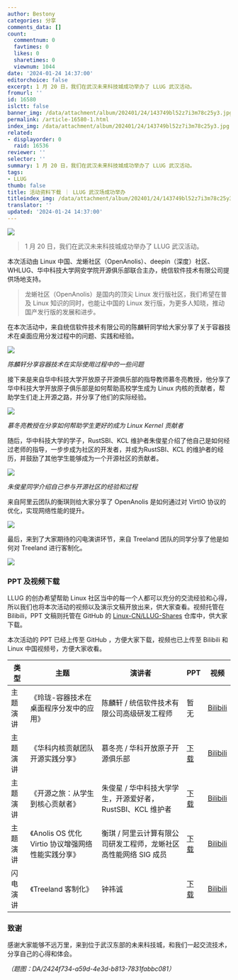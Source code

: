 ```yaml
---
author: Bestony
categories: 分享
comments_data: []
count:
  commentnum: 0
  favtimes: 0
  likes: 0
  sharetimes: 0
  viewnum: 1044
date: '2024-01-24 14:37:00'
editorchoice: false
excerpt: 1 月 20 日，我们在武汉未来科技城成功举办了 LLUG 武汉活动。
fromurl: ''
id: 16580
islctt: false
banner_img: /data/attachment/album/202401/24/143749bl52z7i3m78c25y3.jpg
permalink: /article-16580-1.html
index_img: /data/attachment/album/202401/24/143749bl52z7i3m78c25y3.jpg
related:
- displayorder: 0
  raid: 16536
reviewer: ''
selector: ''
summary: 1 月 20 日，我们在武汉未来科技城成功举办了 LLUG 武汉活动。
tags:
- LLUG
thumb: false
title: 活动资料下载 ｜ LLUG 武汉场成功举办
titleindex_img: /data/attachment/album/202401/24/143749bl52z7i3m78c25y3.jpg
translator: ''
updated: '2024-01-24 14:37:00'
---
```


![](/data/attachment/album/202401/24/143749bl52z7i3m78c25y3.jpg)



> 1 月 20 日，我们在武汉未来科技城成功举办了 LLUG 武汉活动。


本次活动由 Linux 中国、龙蜥社区（OpenAnolis）、deepin（深度）社区、WHLUG、华中科技大学网安学院开源俱乐部联合主办，统信软件技术有限公司提供场地支持。



> 龙蜥社区（OpenAnolis）是国内的顶尖 Linux 发行版社区，我们希望在普及 Linux 知识的同时，也能让中国的 Linux 发行版，为更多人知晓，推动国产发行版的发展和进步。


在本次活动中，来自统信软件技术有限公司的陈麟轩同学给大家分享了关于容器技术在桌面应用分发过程中的问题、实践和经验。


![](/data/attachment/album/202401/24/142735wzffffe2jufle9gj.jpg)


*陈麟轩分享容器技术在实际使用过程中的一些问题*


接下来是来自华中科技大学开放原子开源俱乐部的指导教师慕冬亮教授，他分享了华中科技大学开放原子俱乐部是如何帮助高校学生成为 Linux 内核的贡献者，帮助学生们走上开源之路，并分享了他们的实际经验。


![](/data/attachment/album/202401/24/142748jz0plog0ss97iddb.jpg)


*慕冬亮教授在分享如何帮助学生更好的成为 Linux Kernel 贡献者* 


随后，华中科技大学的学子，RustSBI、KCL 维护者朱俊星介绍了他自己是如何经过老师的指导，一步步成为社区的开发者，并成为RustSBI、KCL 的维护者的经历，并鼓励了其他学生能够成为一个开源社区的贡献者。


![](/data/attachment/album/202401/24/142801ltwhh0k3w3ffkvhm.jpg)


*朱俊星同学介绍自己参与开源社区的经验和过程* 


来自阿里云团队的衡琪则给大家分享了 OpenAnolis 是如何通过对 VirtIO 协议的优化，实现网络性能的提升。


![](/data/attachment/album/202401/24/142836zna6npuufetwsbb6.jpg)


最后，来到了大家期待的闪电演讲环节，来自 Treeland 团队的同学分享了他是如何对 Treeland 进行客制化。


![](/data/attachment/album/202401/24/142854zo59nkmpvs11xurx.jpg)


### PPT 及视频下载


LLUG 的创办希望帮助 Linux 社区当中的每一个人都可以充分的交流经验和心得，所以我们也将本次活动的视频以及演示文稿开放出来，供大家查看。视频托管在 Bilibili，PPT 文稿则托管在 GitHub 的 [Linux-CN/LLUG-Shares](https://github.com/Linux-CN/LLUG-Shares/tree/main/Wuhan/2024.01-UnionTech) 仓库中，供大家下载。


本次活动的 PPT 已经上传至 GitHub ，方便大家下载，视频也已上传至 Bilibili 和 Linux 中国视频号，方便大家收看。




| 类型 | 主题 | 演讲者 | PPT | 视频 |
| --- | --- | --- | --- | --- |
| 主题演讲 | 《玲珑-容器技术在桌面程序分发中的应用》 | 陈麟轩 / 统信软件技术有限公司高级研发工程师 | 暂无 | [Bilibili](https://www.bilibili.com/video/BV18c411x7q8/) |
| 主题演讲 | 《华科内核贡献团队开源实践分享》 | 慕冬亮 / 华科开放原子开源俱乐部 | [下载](https://github.com/Linux-CN/LLUG-Shares/blob/main/Wuhan/2024.01-UnionTech/%E5%8D%8E%E7%A7%91%E5%86%85%E6%A0%B8%E8%B4%A1%E7%8C%AE%E5%9B%A2%E9%98%9F%E5%BC%80%E6%BA%90%E5%AE%9E%E8%B7%B5%E5%88%86%E4%BA%AB.pdf) | [Bilibili](https://www.bilibili.com/video/BV1sQ4y1c7xv/) |
| 主题演讲 | 《开源之旅：从学生到核心贡献者》 | 朱俊星 / 华中科技大学学生，开源爱好者，RustSBI、KCL 维护者 | [下载](https://github.com/Linux-CN/LLUG-Shares/blob/main/Wuhan/2024.01-UnionTech/%E5%BC%80%E6%BA%90%E7%BB%8F%E5%8E%86%E5%88%86%E4%BA%AB.pdf) | [Bilibili](https://www.bilibili.com/video/BV1Si4y1W72c/) |
| 主题演讲 | 《Anolis OS 优化 Virtio 协议增强网络性能实践分享》 | 衡琪 / 阿里云计算有限公司研发工程师，龙蜥社区高性能网络 SIG 成员 | [下载](https://github.com/Linux-CN/LLUG-Shares/blob/main/Wuhan/2024.01-UnionTech/Anolis%20OS%20%E4%BC%98%E5%8C%96%20Virtio%20%E5%8D%8F%E8%AE%AE%E5%A2%9E%E5%BC%BA%E7%BD%91%E7%BB%9C%E6%80%A7%E8%83%BD%E5%AE%9E%E8%B7%B5%E5%88%86%E4%BA%AB.pdf) | [Bilibili](https://www.bilibili.com/video/BV17K4y1i7P2/) |
| 闪电演讲 | 《Treeland 客制化》 | 钟祎诚 | [下载](https://github.com/Linux-CN/LLUG-Shares/blob/main/Wuhan/2024.01-UnionTech/treeland%E5%AE%A2%E5%88%B6%E5%8C%96.pdf) | [Bilibili](https://www.bilibili.com/video/BV1vg4y127yr/) |


### 致谢


感谢大家能够不远万里，来到位于武汉东部的未来科技城，和我们一起交流技术，分享自己的心得和体会。


*（题图：DA/2424f734-a59d-4e3d-b813-7831fabbc081）*